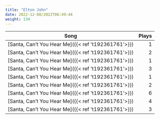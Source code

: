 ```yaml
---
title: "Elton John"
date: 2022-12-08/2022T06:49:44
weight: 134
---
```




 Song | Plays 
----- | -----:
[Santa, Can’t You Hear Me]({{< ref 't192361761'>}}) | 1
[Santa, Can’t You Hear Me]({{< ref 't192361761'>}}) | 2
[Santa, Can’t You Hear Me]({{< ref 't192361761'>}}) | 1
[Santa, Can’t You Hear Me]({{< ref 't192361761'>}}) | 3
[Santa, Can’t You Hear Me]({{< ref 't192361761'>}}) | 1
[Santa, Can’t You Hear Me]({{< ref 't192361761'>}}) | 2
[Santa, Can’t You Hear Me]({{< ref 't192361761'>}}) | 6
[Santa, Can’t You Hear Me]({{< ref 't192361761'>}}) | 4
[Santa, Can’t You Hear Me]({{< ref 't192361761'>}}) | 3
